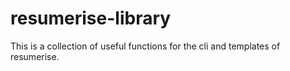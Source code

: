 # resumerise-library

This is a collection of useful functions for the cli and templates of
resumerise.
